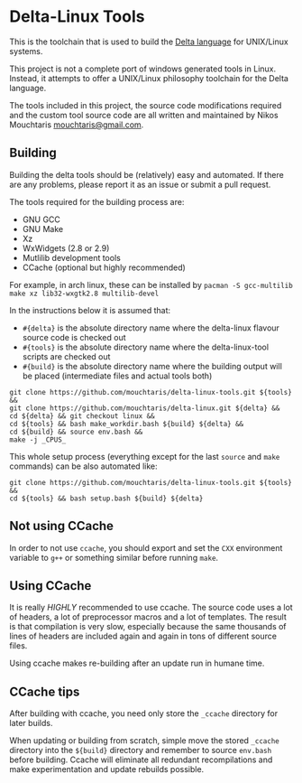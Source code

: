 # Delta-Linux Tools

This is the toolchain that is used to build the [Delta language](http://www.ics.forth.gr/hci/files/plang/Delta/Delta.html) for UNIX/Linux systems.

This project is not a complete port of windows generated tools in Linux. Instead, it attempts to offer a UNIX/Linux philosophy toolchain for the Delta language.

The tools included in this project, the source code modifications required and the custom tool source code are all written and maintained by Nikos Mouchtaris <mouchtaris@gmail.com>.

## Building

Building the delta tools should be (relatively) easy and automated. If there are any problems, please report it as an issue or submit a pull request.

The tools required for the building process are:
- GNU GCC
- GNU Make
- Xz
- WxWidgets (2.8 or 2.9)
- Mutlilib development tools
- CCache (optional but highly recommended)

For example, in arch linux, these can be installed by
`pacman -S gcc-multilib make xz lib32-wxgtk2.8 multilib-devel`

In the instructions below it is assumed that:
* `#{delta}` is the absolute directory name where the delta-linux flavour source code is checked out
* `#{tools}` is the absolute directory name where the delta-linux-tool scripts are checked out
* `#{build}` is the absolute directory name where the building output will be placed (intermediate files and actual tools both)
```
git clone https://github.com/mouchtaris/delta-linux-tools.git ${tools} &&
git clone https://github.com/mouchtaris/delta-linux.git ${delta} &&
cd ${delta} && git checkout linux &&
cd ${tools} && bash make_workdir.bash ${build} ${delta} &&
cd ${build} && source env.bash &&
make -j _CPUS_
```

This whole setup process (everything except for the last `source` and `make` commands) can be also automated like:
```
git clone https://github.com/mouchtaris/delta-linux-tools.git ${tools} &&
cd ${tools} && bash setup.bash ${build} ${delta}
```

## Not using CCache
In order to not use `ccache`, you should export and set the `CXX` environment variable to `g++` or something similar before running `make`.

## Using CCache
It is really *HIGHLY* recommended to use ccache. The source code uses a lot of headers, a lot of preprocessor macros and a lot of templates. The result is that compilation is very slow, especially because the same thousands of lines of headers are included again and again in tons of different source files.

Using ccache makes re-building after an update run in humane time.

## CCache tips
After building with ccache, you need only store the `_ccache` directory for later builds.

When updating or building from scratch, simple move the stored `_ccache` directory into the `${build}` directory and remember to source `env.bash` before building. Ccache will eliminate all redundant recompilations and make experimentation and update rebuilds possible.


